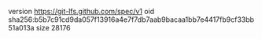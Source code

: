 version https://git-lfs.github.com/spec/v1
oid sha256:b5b7c91cd9da057f13916a4e7f7db7aab9bacaa1bb7e4417fb9cf33bb51a013a
size 28176
